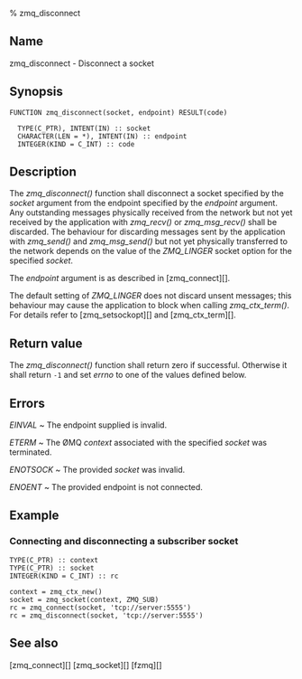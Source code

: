 % zmq_disconnect


Name
----

zmq_disconnect - Disconnect a socket


Synopsis
--------

~~~{.synopsis}
FUNCTION zmq_disconnect(socket, endpoint) RESULT(code)

  TYPE(C_PTR), INTENT(IN) :: socket
  CHARACTER(LEN = *), INTENT(IN) :: endpoint
  INTEGER(KIND = C_INT) :: code
~~~


Description
-----------

The *zmq_disconnect()* function shall disconnect a socket specified by the
_socket_ argument from the endpoint specified by the _endpoint_ argument. Any
outstanding messages physically received from the network but not yet received
by the application with *zmq_recv()* or *zmq_msg_recv()* shall be discarded.
The behaviour for discarding messages sent by the application with *zmq_send()*
and *zmq_msg_send()* but not yet physically transferred to the network depends
on the value of the *ZMQ_LINGER* socket option for the specified _socket_.

The _endpoint_ argument is as described in [zmq_connect][].

The default setting of *ZMQ_LINGER* does not discard unsent messages; this
behaviour may cause the application to block when calling *zmq_ctx_term()*.
For details refer to [zmq_setsockopt][] and [zmq_ctx_term][].


Return value
------------

The *zmq_disconnect()* function shall return zero if successful.  Otherwise it
shall return `-1` and set _errno_ to one of the values defined below.


Errors
------

*EINVAL*
  ~ The endpoint supplied is invalid.

*ETERM*
  ~ The ØMQ _context_ associated with the specified _socket_ was terminated.

*ENOTSOCK*
  ~ The provided _socket_ was invalid.

*ENOENT*
  ~ The provided endpoint is not connected.


Example
-------

### Connecting and disconnecting a subscriber socket

~~~{.example}
TYPE(C_PTR) :: context
TYPE(C_PTR) :: socket
INTEGER(KIND = C_INT) :: rc

context = zmq_ctx_new()
socket = zmq_socket(context, ZMQ_SUB)
rc = zmq_connect(socket, 'tcp://server:5555')
rc = zmq_disconnect(socket, 'tcp://server:5555')
~~~


See also
--------

[zmq_connect][]
[zmq_socket][]
[fzmq][]
